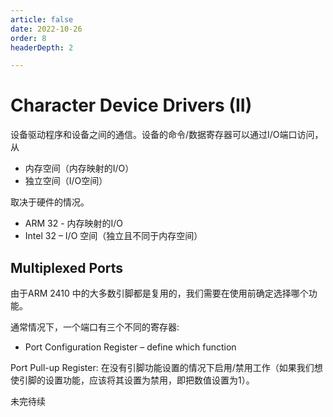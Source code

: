 ```yaml
---
article: false
date: 2022-10-26
order: 8
headerDepth: 2

---
```


# Character Device Drivers (II)

设备驱动程序和设备之间的通信。设备的命令/数据寄存器可以通过I/O端口访问，从

- 内存空间（内存映射的I/O）
- 独立空间（I/O空间）

取决于硬件的情况。

- ARM 32 - 内存映射的I/O
- Intel 32 – I/O 空间（独立且不同于内存空间）

## Multiplexed Ports

由于ARM 2410 中的大多数引脚都是复用的，我们需要在使用前确定选择哪个功能。

通常情况下，一个端口有三个不同的寄存器:

- Port Configuration Register – define which function

Port Pull-up Register: 在没有引脚功能设置的情况下启用/禁用工作（如果我们想使引脚的设置功能，应该将其设置为禁用，即把数值设置为1）。

未完待续
